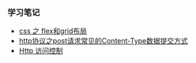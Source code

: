 ### 学习笔记

* [css 之 flex和grid布局](https://github.com/yangfan0095/basis/blob/master/blog/flex%E5%92%8Cgrid%E5%B8%83%E5%B1%80.md)
* [http协议之post请求常见的Content-Type数据提交方式](https://github.com/yangfan0095/basis/blob/master/blog/post%E8%AF%B7%E6%B1%82%E5%B8%B8%E8%A7%81%E7%9A%84Content-Type%E6%95%B0%E6%8D%AE%E6%8F%90%E4%BA%A4%E6%96%B9%E5%BC%8F.md)
* [Http 访问控制](https://github.com/yangfan0095/basis/blob/master/blog/Http%E8%AE%BF%E9%97%AE%E6%8E%A7%E5%88%B6.md)

